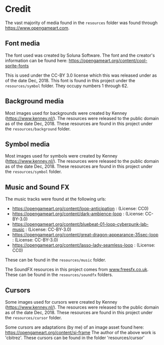 # Credit
The vast majority of media found in the `resources` folder was found through https://www.opengameart.com.

## Font media
The font used was created by Soluna Software. The font and the creator's information can be found here:
https://opengameart.org/content/cool-sprite-fonts

This is used under the CC-BY 3.0 license which this was released under as of the date Dec, 2018. 
This font is found in this project under the `resources/symbol` folder. They occupy numbers 1 through 62.

## Background media
Most images used for backgrounds were created by Kenney (https://www.kenney.nl/).
The resources were released to the public domain as of the date Dec, 2018. 
These resources are found in this project under the `resources/background` folder.

## Symbol media
Most images used for symbols were created by Kenney (https://www.kenney.nl/).
The resources were released to the public domain as of the date Dec, 2018. 
These resources are found in this project under the `resources/symbol` folder.

##  Music and Sound FX
The music tracks were found at the following urls:

- https://opengameart.org/content/loop-anticipation : (License: CC0)
- https://opengameart.org/content/dark-ambience-loop : (License: CC-BY-3.0)
- https://opengameart.org/content/bluebeat-01-loop-cyberpunk-lab-music : (License: CC-BY-3.0)
- https://opengameart.org/content/great-dragon-appearance-35sec-loop : (License: CC-BY-3.0)
- https://opengameart.org/content/lasso-lady-seamless-loop : (License: CC0)

These can be found in the `resources/music` folder.

The SoundFX resources in this project comes from www.freesfx.co.uk.
These can be found in the `resources/soundfx` folders.

##  Cursors
Some images used for cursors were created by Kenney (https://www.kenney.nl/).
The resources were released to the public domain as of the date Dec, 2018. 
These resources are found in this project under the `resources/cursor` folder.

Some cursors are adaptations (by me) of an image asset found here:
https://opengameart.org/content/sj-frame
The author of the above work is 'cbitrez'.
These cursors can be found in the folder 'resources/cursor'
